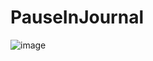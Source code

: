 # PauseInJournal
![image](https://github.com/user-attachments/assets/fed5d742-2ad8-4a5a-8b42-9f96a24b8211)
